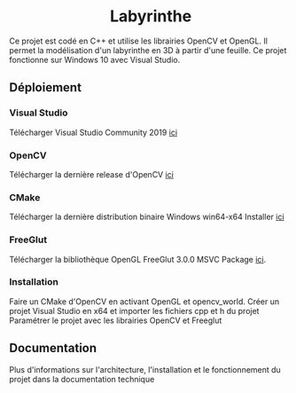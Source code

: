 <h1 align="center">
​    Labyrinthe
</h1>

Ce projet est codé en C++ et utilise les librairies OpenCV et OpenGL. Il permet la modélisation d'un labyrinthe en 3D à partir d'une feuille. Ce projet fonctionne sur Windows 10 avec Visual Studio.

## Déploiement

### Visual Studio

Télécharger Visual Studio Community 2019 [ici](https://visualstudio.microsoft.com/fr/)

### OpenCV

Télécharger la dernière release d'OpenCV [ici](https://github.com/opencv/opencv/releases)

### CMake

Télécharger la dernière distribution binaire Windows win64-x64 Installer [ici](https://cmake.org/download/)

### FreeGlut

Télécharger la bibliothèque OpenGL FreeGlut 3.0.0 MSVC Package [ici](https://www.transmissionzero.co.uk/software/freeglut-devel/).

### Installation

Faire un CMake d'OpenCV en activant OpenGL et opencv_world.
Créer un projet Visual Studio en x64 et importer les fichiers cpp et h du projet
Paramétrer le projet avec les librairies OpenCV et Freeglut

## Documentation

Plus d'informations sur l'architecture, l'installation et le fonctionnement du projet dans la documentation technique